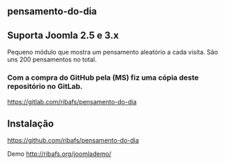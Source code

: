 ## pensamento-do-dia
## Suporta Joomla 2.5 e 3.x

Pequeno módulo que mostra um pensamento aleatório a cada visita. São uns 200 pensamentos no total.

### Com a compra do GitHub pela (MS) fiz uma cópia deste repositório no GitLab.
https://gitlab.com/ribafs/pensamento-do-dia


## Instalação
https://github.com/ribafs/pensamento-do-dia

Demo
http://ribafs.org/joomlademo/
